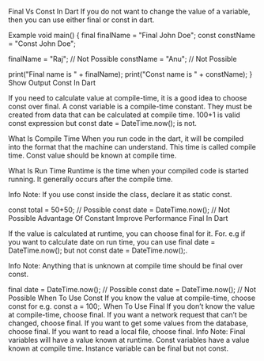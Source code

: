 Final Vs Const In Dart
If you do not want to change the value of a variable, then you can use either final or const in dart.

Example
void main() {
  final finalName = "Final John Doe";
  const constName = "Const John Doe";

  finalName = "Raj"; // Not Possible
  constName = "Anu"; // Not Possible

  print("Final name is " + finalName);
  print("Const name is " + constName);
}
 Show Output
Const In Dart

If you need to calculate value at compile-time, it is a good idea to choose const over final. A const variable is a compile-time constant. They must be created from data that can be calculated at compile time. 100+1 is valid const expression but const date = DateTime.now(); is not.

What Is Compile Time
When you run code in the dart, it will be compiled into the format that the machine can understand. This time is called compile time. Const value should be known at compile time.

What Is Run Time
Runtime is the time when your compiled code is started running. It generally occurs after the compile time.

 Info
Note: If you use const inside the class, declare it as static const.

const total = 50+50; // Possible
const date = DateTime.now(); // Not Possible
Advantage Of Constant
Improve Performance
Final In Dart

If the value is calculated at runtime, you can choose final for it. For. e.g if you want to calculate date on run time, you can use final date = DateTime.now(); but not const date = DateTime.now();.

 Info
Note: Anything that is unknown at compile time should be final over const.

final date = DateTime.now(); // Possible
const date = DateTime.now(); // Not Possible
When To Use Const
If you know the value at compile-time, choose const for e.g. const a = 100;.
When To Use Final
If you don’t know the value at compile-time, choose final.
If you want a network request that can’t be changed, choose final.
If you want to get some values from the database, choose final.
If you want to read a local file, choose final.
 Info
Note: Final variables will have a value known at runtime. Const variables have a value known at compile time. Instance variable can be final but not const.


